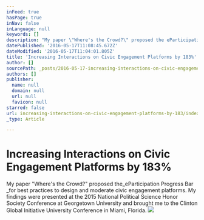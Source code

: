 ```yaml
---
inFeed: true
hasPage: true
inNav: false
inLanguage: null
keywords: []
description: "My paper \"Where's the Crowd?\" proposed the eParticipation Progress Bar for best practices to design and moderate civic engagement platforms. My findings were presented at the 2015 National Political Science Honor Society Conference at Georgetown University and brought me to the Clinton Global Initiative University Conference in Miami, Florida. "
datePublished: '2016-05-17T11:08:45.672Z'
dateModified: '2016-05-17T11:04:01.805Z'
title: 'Increasing Interactions on Civic Engagement Platforms by 183%'
author: []
sourcePath: _posts/2016-05-17-increasing-interactions-on-civic-engagement-platforms-by-183.md
authors: []
publisher:
  name: null
  domain: null
  url: null
  favicon: null
starred: false
url: increasing-interactions-on-civic-engagement-platforms-by-183/index.html
_type: Article

---
```

# Increasing Interactions on Civic Engagement Platforms by 183%

My paper "Where's the Crowd?" proposed the_eParticipation Progress Bar _for best practices to design and moderate civic engagement platforms. My findings were presented at the 2015 National Political Science Honor Society Conference at Georgetown University and brought me to the Clinton Global Initiative University Conference in Miami, Florida. ![](https://s3-us-west-2.amazonaws.com/the-grid-img/p/dd1267122773529ae04f097dc07fcb07dfddd0ff.jpg)